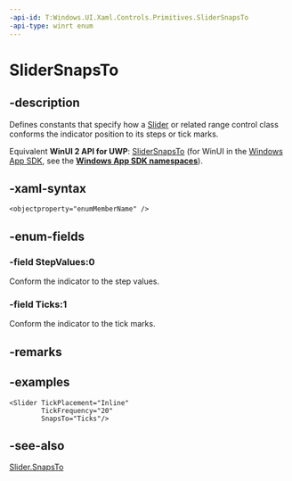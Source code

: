 ```yaml
---
-api-id: T:Windows.UI.Xaml.Controls.Primitives.SliderSnapsTo
-api-type: winrt enum
---
```


<!-- Enumeration syntax
public enum Windows.UI.Xaml.Controls.Primitives.SliderSnapsTo : int
-->

# SliderSnapsTo

## -description
Defines constants that specify how a [Slider](../windows.ui.xaml.controls/slider.md) or related range control class conforms the indicator position to its steps or tick marks.

Equivalent **WinUI 2 API for UWP**: [SliderSnapsTo](/windows/winui/api/microsoft.ui.xaml.controls.primitives.slidersnapsto) (for WinUI in the [Windows App SDK](/windows/apps/windows-app-sdk/), see the **[Windows App SDK namespaces](/windows/windows-app-sdk/api/winrt/)**).

## -xaml-syntax
```xaml
<objectproperty="enumMemberName" />
```


## -enum-fields
### -field StepValues:0
Conform the indicator to the step values.

### -field Ticks:1
Conform the indicator to the tick marks.


## -remarks

## -examples
```xaml
<Slider TickPlacement="Inline"
        TickFrequency="20"
        SnapsTo="Ticks"/>
```



## -see-also
[Slider.SnapsTo](../windows.ui.xaml.controls/slider_snapsto.md)
